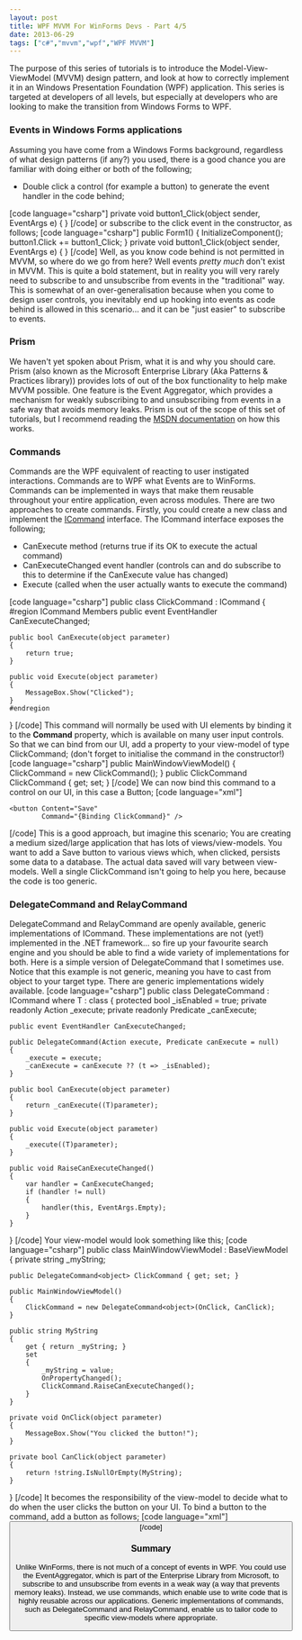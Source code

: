 ```yaml
---
layout: post
title: WPF MVVM For WinForms Devs - Part 4/5
date: 2013-06-29
tags: ["c#","mvvm","wpf","WPF MVVM"]
---
```


The purpose of this series of tutorials is to introduce the Model-View-ViewModel (MVVM) design pattern, and look at how to correctly implement it in an Windows Presentation Foundation (WPF) application. This series is targeted at developers of all levels, but especially at developers who are looking to make the transition from Windows Forms to WPF.

### **Events in Windows Forms applications**

Assuming you have come from a Windows Forms background, regardless of what design patterns (if any?) you used, there is a good chance you are familiar with doing either or both of the following;

*   Double click a control (for example a button) to generate the event handler in the code behind;

[code language="csharp"] private void button1_Click(object sender, EventArgs e) { } [/code] or subscribe to the click event in the constructor, as follows; [code language="csharp"] public Form1() { InitializeComponent(); button1.Click += button1_Click; } private void button1_Click(object sender, EventArgs e) { } [/code] Well, as you know code behind is not permitted in MVVM, so where do we go from here?  Well events _pretty much_ don't exist in MVVM.  This is quite a bold statement, but in reality you will very rarely need to subscribe to and unsubscribe from events in the "traditional" way. This is somewhat of an over-generalisation because when you come to design user controls, you inevitably end up hooking into events as code behind is allowed in this scenario... and it can be "just easier" to subscribe to events.

### **Prism**

We haven't yet spoken about Prism, what it is and why you should care.  Prism (also known as the Microsoft Enterprise Library (Aka Patterns & Practices library)) provides lots of out of the box functionality to help make MVVM possible.  One feature is the Event Aggregator, which provides a mechanism for weakly subscribing to and unsubscribing from events in a safe way that avoids memory leaks. Prism is out of the scope of this set of tutorials, but I recommend reading the [MSDN documentation](http://msdn.microsoft.com/en-us/library/ff921122(v=pandp.20).aspx "Event Aggregator") on how this works.

### **Commands**

Commands are the WPF equivalent of reacting to user instigated interactions.  Commands are to WPF what Events are to WinForms.  Commands can be implemented in ways that make them reusable throughout your entire application, even across modules. There are two approaches to create commands.  Firstly, you could create a new class and implement the [ICommand](http://msdn.microsoft.com/en-us/library/ms752308.aspx "ICommand") interface.  The ICommand interface exposes the following;

*   CanExecute method (returns true if its OK to execute the actual command)
*   CanExecuteChanged event handler  (controls can and do subscribe to this to determine if the CanExecute value has changed)
*   Execute (called when the user actually wants to execute the command)

[code language="csharp"] public class ClickCommand : ICommand { #region ICommand Members public event EventHandler CanExecuteChanged;

    public bool CanExecute(object parameter)
    {
        return true;
    }

    public void Execute(object parameter)
    {
        MessageBox.Show("Clicked");
    }
    #endregion

} [/code] This command will normally be used with UI elements by binding it to the **Command** property, which is available on many user input controls. So that we can bind from our UI, add a property to your view-model of type ClickCommand;  (don't forget to initialise the command in the constructor!) [code language="csharp"] public MainWindowViewModel() { ClickCommand = new ClickCommand(); } public ClickCommand ClickCommand { get; set; } [/code] We can now bind this command to a control on our UI, in this case a Button; [code language="xml"]

    <button Content="Save"
            Command="{Binding ClickCommand}" />

[/code] This is a good approach, but imagine this scenario; You are creating a medium sized/large application that has lots of views/view-models.  You want to add a Save button to various views which, when clicked, persists some data to a database.  The actual data saved will vary between view-models. Well a single ClickCommand isn't going to help you here, because the code is too generic.

### **DelegateCommand and RelayCommand**

DelegateCommand and RelayCommand are openly available, generic implementations of ICommand.  These implementations are not (yet!) implemented in the .NET framework... so fire up your favourite search engine and you should be able to find a wide variety of implementations for both. Here is a simple version of DelegateCommand that I sometimes use. Notice that this example is not generic, meaning you have to cast from object to your target type. There are generic implementations widely available. [code language="csharp"] public class DelegateCommand : ICommand where T : class { protected bool _isEnabled = true; private readonly Action _execute; private readonly Predicate _canExecute;

    public event EventHandler CanExecuteChanged;

    public DelegateCommand(Action execute, Predicate canExecute = null)
    {
        _execute = execute;
        _canExecute = canExecute ?? (t => _isEnabled);
    }

    public bool CanExecute(object parameter)
    {
        return _canExecute((T)parameter);
    }

    public void Execute(object parameter)
    {
        _execute((T)parameter);
    }

    public void RaiseCanExecuteChanged()
    {
        var handler = CanExecuteChanged;
        if (handler != null)
        {
            handler(this, EventArgs.Empty);
        }
    }

} [/code] Your view-model would look something like this; [code language="csharp"] public class MainWindowViewModel : BaseViewModel { private string _myString;

    public DelegateCommand<object> ClickCommand { get; set; }

    public MainWindowViewModel()
    {
        ClickCommand = new DelegateCommand<object>(OnClick, CanClick);
    }

    public string MyString
    {
        get { return _myString; }
        set
        {
            _myString = value;
            OnPropertyChanged();
            ClickCommand.RaiseCanExecuteChanged();
        }
    }

    private void OnClick(object parameter)
    {
        MessageBox.Show("You clicked the button!");
    }

    private bool CanClick(object parameter)
    {
        return !string.IsNullOrEmpty(MyString);
    }

} [/code] It becomes the responsibility of the view-model to decide what to do when the user clicks the button on your UI. To bind a button to the command, add a button as follows; [code language="xml"] <Button Content="Click Me!" Command="{Binding ClickCommand}"/> [/code]

### **Summary**

Unlike WinForms, there is not much of a concept of events in WPF. You could use the EventAggregator, which is part of the Enterprise Library from Microsoft, to subscribe to and unsubscribe from events in a weak way (a way that prevents memory leaks). Instead, we use commands, which enable use to write code that is highly reusable across our applications. Generic implementations of commands, such as DelegateCommand and RelayCommand, enable us to tailor code to specific view-models where appropriate.